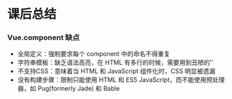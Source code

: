 # 课后总结

### Vue.component 缺点

- 全局定义：强制要求每个 component 中的命名不得重复
- 字符串模板：缺乏语法高亮，在 HTML 有多行的时候，需要用到丑陋的'\'
- 不支持CSS：意味着当 HTML 和 JavaScript 组件化时，CSS 明显被遗漏
- 没有构建步骤：限制只能使用 HTML 和 ES5 JavaScript，而不能使用预处理器，如 Pug(formerly Jade) 和 Bable
